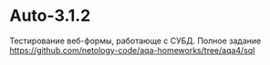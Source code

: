 # Auto-3.1.2

Тестирование веб-формы, работающе с СУБД. Полное задание https://github.com/netology-code/aqa-homeworks/tree/aqa4/sql
